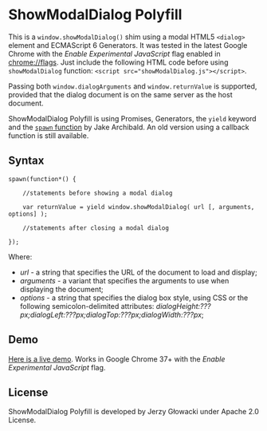 ShowModalDialog Polyfill
========================

This is a `window.showModalDialog()` shim using a modal HTML5 `<dialog>` element and ECMAScript 6 Generators. It was tested in the latest Google Chrome with the *Enable Experimental JavaScript* flag enabled in [chrome://flags](chrome://flags/#enable-javascript-harmony). Just include the following HTML code before using `showModalDialog` function: `<script src="showModalDialog.js"></script>`.

Passing both `window.dialogArguments` and `window.returnValue` is supported, provided that the dialog document is on the same server as the host document.

ShowModalDialog Polyfill is using Promises, Generators, the `yield` keyword and the [`spawn` function](https://gist.github.com/jakearchibald/31b89cba627924972ad6) by Jake Archibald. An old version using a callback function is still available.

Syntax
------

```
spawn(function*() {

    //statements before showing a modal dialog

    var returnValue = yield window.showModalDialog( url [, arguments, options] );

    //statements after closing a modal dialog

});
```

Where:

 - *url* - a string that specifies the URL of the document to load and display;
 - *arguments* - a variant that specifies the arguments to use when displaying the document;
 - *options* - a string that specifies the dialog box style, using CSS or the following semicolon-delimited attributes: *dialogHeight:???px;dialogLeft:???px;dialogTop:???px;dialogWidth:???px*;

Demo
----

[Here is a live demo](http://niutech.github.com/showModalDialog/demo.html). Works in Google Chrome 37+ with the *Enable Experimental JavaScript* flag.

License
-------

ShowModalDialog Polyfill is developed by Jerzy Głowacki under Apache 2.0 License.